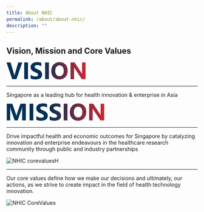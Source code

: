 ```yaml
---
title: About NHIC
permalink: /about/about-nhic/
description: ""
---
```

Vision, Mission and Core Values
-------------------------------
![](/images/About/nhic_vision.jpg)

* * *

Singapore as a leading hub for health innovation & enterprise in Asia

![](/images/About/nhic_mission.jpg)

* * *

Drive impactful health and economic outcomes for Singapore by catalyzing innovation and enterprise endeavours in the healthcare research community through public and industry partnerships

![NHIC corevaluesH](https://nhic.sg/web/images/NHIC/NHIC_corevaluesH.jpg)

* * *

Our core values define how we make our decisions and ultimately, our actions, as we strive to create impact in the field of health technology innovation.

![NHIC CoreValues](https://nhic.sg/web/images/NHIC/NHIC_CoreValues.jpg)